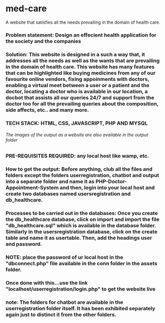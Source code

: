 # med-care
A website that satisfies all the needs prevailing in the domain of health care.
### Problem statement: Design an effecient health application for the society and the companies
### Solution: This website is designed in a such a way that, it addresses all the needs as well as the wants that are prevailing in the domain of health care. This website has many features that can be highlighted like buying medicines from any of our favourite online vendors, fixing appoinments with doctors, enabling a virtual meet between a user or a patient and the doctor, locating a doctor who is available in our location, a docbot that assists all our queries 24/7 and support from the doctor too for all the prevailing queries about the composition, side affects, etc.. and many more.
### TECH STACK: HTML, CSS, JAVASCRIPT, PHP AND MYSQL
###### The images of the output as a website are also available in the output folder
### PRE-REQUISITES REQUIRED: any local host like wamp, etc.
### How to get the output: Before anything, club all the files and folders except the folders userregistration, chatbot and output into a separate folder and name it as PHP-Doctor-Appointment-System and then, login into your local host and create two databases named usersregistration and db_healthcare.
### Processes to be carried out in the databases: Once you create the db_healthcare database, click on import and import the file "db_healthcare.sql" which is available in the database folder. Similarly in the usersregistration database, click on the create table and name it as usertable. Then, add the headings user and password.
### NOTE: place the password of ur local host in the "dbconnect.php" file available in the conn folder in the assets folder.
### Once done with this...use the link "localhost/userregistration/login.php" to get the website live
### note: The folders for chatbot are available in the userregistration folder itself. It has been exhibited separately again just to distinct it from the other folders.

